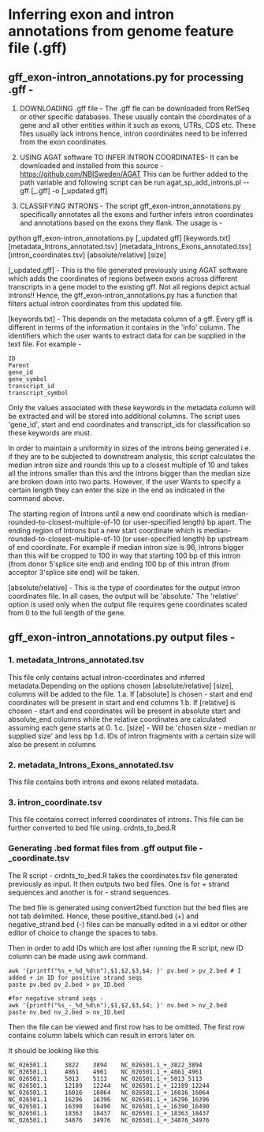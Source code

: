 # Inferring exon and intron annotations from genome feature file (.gff)

## gff_exon-intron_annotations.py for processing .gff -

1. DOWNLOADING .gff file -
The .gff fle can be downloaded from RefSeq or other specific databases.
These usually contain the coordinates of a gene and all other entities within it such as exons, UTRs, CDS etc.
These files usually lack introns hence, intron coordinates need to be inferred from the exon coordinates.

2. USING AGAT software TO INFER INTRON COORDINATES-
It can be downloaded and installed from this source -  https://github.com/NBISweden/AGAT
This can be further added to the path variable and following script can be run
agat_sp_add_introns.pl --gff [_.gff] -o [_updated.gff]

3. CLASSIFYING INTRONS -
The script gff_exon-intron_annotations.py specifically annotates all the exons and further infers intron coordinates and annotations based on the exons they flank. The usage is -

python gff_exon-intron_annotations.py [_updated.gff] [keywords.txt] [metadata_Introns_annotated.tsv] [metadata_Introns_Exons_annotated.tsv][intron_coordinates.tsv] [absolute/relative] [size]

[_updated.gff] - This is the file generated previously using AGAT software which adds the coordinates of regions between exons across different transcripts in a gene model to the existing gff. Not all regions depict actual introns!! Hence, the gff_exon-intron_annotations.py has a function that filters actual intron coordinates from this updated file.

[keywords.txt] - This depends on the metadata column of a gff. Every gff is different in terms of the information it contains in the 'info' column.
The identifiers which the user wants to extract data for can be supplied in the text file. For example -

```
ID
Parent
gene_id
gene_symbol
transcript_id
transcript_symbol

```
Only the values associated with these keywords in the metadata column will be extracted and will be stored into additional
columns.
The script uses 'gene_id', start and end coordinates and transcript_ids for classification so these keywords are must.

In order to maintain a uniformity in sizes of the introns being generated i.e. if they are to be subjected to downstream
analysis, this script calculates the median intron size and rounds this up to a closest multiple of 10 and takes all the
introns smaller than this and the introns bigger than the median size are broken down into two parts. However, if the user
Wants to specify a certain length they can enter the size in the end as indicated in the command above.

The starting region of Introns until a new end coordinate which is median-rounded-to-closest-multiple-of-10 (or user-specified length) bp apart.
The ending region of Introns but a new start coordinate which is median-rounded-to-closest-multiple-of-10 (or user-specified length) bp upstream of
end coordinate.
For example if median intron size is 96, introns bigger than this will be cropped to 100 in way that starting 100 bp of
this intron (from donor 5'splice site end) and ending 100 bp of this intron (from acceptor 3'splice site end) will be taken.

[absolute/relative] - This is the type of coordinates for the output intron coordinates file. In all cases, the output will be 'absolute.' The 'relative' option is used only when the output file requires gene coordinates scaled from 0 to the full length of the gene.

##  gff_exon-intron_annotations.py output files - 

### 1. metadata_Introns_annotated.tsv
This file only contains actual intron-coordinates and inferred metadata.Depending on the options chosen [absolute/relative] [size], columns will be added to the file.
   1.a. If [absolute] is chosen - start and end coordinates will be present in start and end columns
   1.b. If [relative] is chosen - start and end coordinates will be present in absolute start and absolute_end columns while the relative coordinates are 	calculated assuming each gene starts at 0.
   1.c. [size] - Will be 'chosen size - median or supplied size' and less bp
   1.d. IDs of intron fragments with a certain size will also be present in columns
   
### 2. metadata_Introns_Exons_annotated.tsv 
This file contains both introns and exons related metadata.

### 3. intron_coordinate.tsv 
This file contains correct inferred coordinates of introns. This file can be further converted to bed file using. crdnts_to_bed.R 

### Generating .bed format files from .gff output file - _coordinate.tsv

The R script - crdnts_to_bed.R takes the coordinates.tsv file generated previously as input.
It then outputs two bed files. One is for + strand sequences and another is for - strand sequences.

The bed file is generated using convert2bed function but the bed files are not tab delimited. Hence, these positive_stand.bed (+) and
negative_strand.bed (-) files can be manually edited in a vi editor or other editor of choice to change the spaces to tabs.

Then in order to add IDs which are lost after running the R script, new ID column can be made using awk command.

```
awk '{printf("%s_+_%d_%d\n"),$1,$2,$3,$4; }' pv.bed > pv_2.bed # I added + in ID for positive strand seqs
paste pv.bed pv_2.bed > pv_ID.bed

#for negative strand seqs -
awk '{printf("%s_-_%d_%d\n"),$1,$2,$3,$4; }' nv.bed > nv_2.bed
paste nv.bed nv_2.bed > nv_ID.bed
```
Then the file can be viewed and first row has to be omitted. The first row contains column labels which can result in errors later on.

It should be looking like this

```
NC_026501.1     3822    3894    NC_026501.1_+_3822_3894
NC_026501.1     4861    4961    NC_026501.1_+_4861_4961
NC_026501.1     5013    5113    NC_026501.1_+_5013_5113
NC_026501.1     12189   12244   NC_026501.1_+_12189_12244
NC_026501.1     16016   16064   NC_026501.1_+_16016_16064
NC_026501.1     16296   16396   NC_026501.1_+_16296_16396
NC_026501.1     16390   16490   NC_026501.1_+_16390_16490
NC_026501.1     18363   18437   NC_026501.1_+_18363_18437
NC_026501.1     34876   34976   NC_026501.1_+_34876_34976

```
